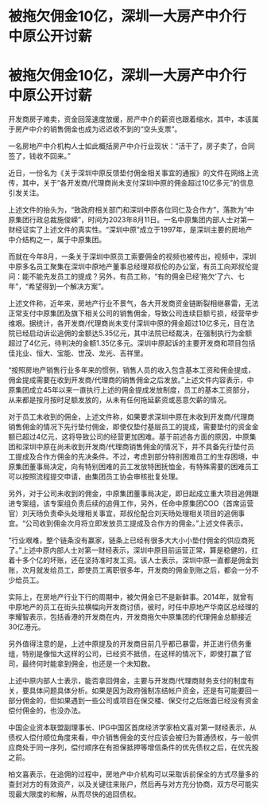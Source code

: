 # 被拖欠佣金10亿，深圳一大房产中介行中原公开讨薪

# 被拖欠佣金10亿，深圳一大房产中介行中原公开讨薪

开发商房子难卖，资金回笼速度放缓，房产中介的薪资也跟着缩水，其中，本该属于房产中介的销售佣金也成为迟迟收不到的“空头支票”。

一名房地产中介机构人士如此概括房产中介行业现状：“活干了，房子卖了，合同签了，钱收不回来。”

近日，一份名为《关于深圳中原反馈垫付佣金相关事宜的通报》的文件在网络上流传，其中，关于“各开发商/代理商尚未支付深圳中原的佣金超过10亿多元”的信息引发关注。

上述文件的抬头为，“致政府相关部门和深圳中原各位同仁及合作方”，落款为“中原集团行政总裁施俊嵘”，时间为2023年8月11日。一名中原集团内部人士对第一财经证实了上述文件的真实性。“深圳中原”成立于1997年，是深圳主要的房地产中介结构之一，属于中原集团。

而就在今年8月，一条关于深圳中原员工索要佣金的视频也被传出，视频中，深圳中原多名员工聚集在深圳中原地产董事总经理郑叔伦的办公室，有员工向郑叔伦提问：能不能先发员工的提成？另外，有员工称，“有的佣金已经‘拖欠’了六、七年”，“希望得到一个解决方案”。

上述文件称，近年来，房地产行业不景气，各大开发商资金链断裂相继暴雷，无法正常支付中原集团及旗下相关公司的销售佣金，导致公司连续巨额亏损，经营举步维艰。据统计，各开发商/代理商尚未支付深圳中原的佣金超过10亿多元，目在法院已经启动诉讼追佣的金额达5.35亿元，其中法院已经裁决，在强制执行为金额超过了4亿元，待判决的金额1.35亿多元。深圳中原起诉的主要开发商和项目包括佳兆业、恒大、宝能、世茂、龙光、吉祥里。

“按照房地产销售行业多年来的惯例，销售人员的收入包含基本工资和佣金提成，佣金提成需要在收到开发商/代理商的销售佣金之后发放。”上述文件内容表示，中原集团成立45年以来一直执行上述的佣金提成发放制度，员工的基本工资部分，从来都是按月按时足额发放的，从未有任何拖延薪资或恶意欠薪的情况。

对于员工未收到的佣金，上述文件称，如果要求深圳中原在未收到开发商/代理商销售佣金的情况下先行垫付佣金，即使仅垫付基层员工的提成，需要垫付的资金金额已超过4亿元，这将导致公司的经营更加困难。基于前述各方面的原因，中原集团和深圳中原在尚未收到开发商/代理商销售佣金的情况下，并不具备先行垫付员工提成及合作方佣金的先决条件。不过，考虑到部分特别困难员工的生存困境，中原集团董事局决定，向有特别困难的员工发放特困抚恤金，有特殊需要的困难员工可以按照流程提交申请，由集团员工协会审核批复处理。

另外，对于公司未收到的佣金，中原集团董事局决定，即日起成立重大项目追佣跟进专案组，该专案组负责后续的追佣工作，另外，任命中原集团COO（首席运营官）刘天旸负责牵头处理相关事宜，郑叔伦配合刘天旸处理相关项目的追佣事宜。“公司收到佣金次月将立即发放员工提成及合作方的佣金。”上述文件表示。

“行业艰难，整个链条没有赢家，链条上已经有很多大大小小垫付佣金的供应商死了。”上述中原内部人士对第一财经表示，深圳中原目前运营正常，算是稳健的，扛着十多个亿的坏账，还在坚持准时发工资。该人士表示，深圳中原一直都是佣金到账，次月就发给员工，即使员工离职很多年，开发商的佣金到账之后，都会一分不少给员工。

实际上，在房地产行业下行的周期中，被欠佣金已不是新鲜事。2014年，就曾有中原地产的员工在街头拉横幅向开发商讨债，彼时，时任中原地产华南区总经理的李耀智表示，包括香港的开发商在内，开发商拖欠中原集团的代理佣金总额接近30亿港元。

另外值得注意的是，上述中原提及的开发商目前几乎都已暴雷，并正进行债务重组，特别是像恒大这样的公司，已经资不抵债，在这样的情况下，即使打赢了官司，最终何时能拿到佣金，也还是一个未知数。

上述中原内部人士表示，能否拿回佣金，主要与开发商/代理商财务支付的制度有关，要具体问题具体分析。如果是因为政府强制冻结帐户资金，还是有可能要回一部分佣金的，但如果遇到一些公司或项目在保交楼、保交付之后账面已经没有资金偿付佣金的，也没办法。

中国企业资本联盟副理事长、IPG中国区首席经济学家柏文喜对第一财经表示，从债权人偿付顺位角度来看，中介销售佣金的支付应该会被归为普通债权，与一般供应商处于同一序列，偿付顺序在有担保抵押等增信条件的优先债权之后，在优先股之前。

柏文喜表示，在追佣的过程中，房地产中介机构可以采取诉前保全的方式尽量多的查封对方的有效资产，以及关键往来账户，然后再与对方充分协商，双方尽可能实现最大限度的和解，从而尽快的追回债权。

